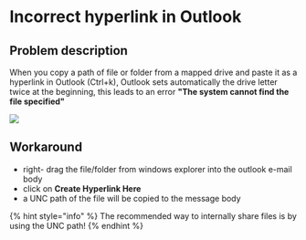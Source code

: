 # Incorrect hyperlink in Outlook

## Problem description

When you copy a path of file or folder from a mapped drive and paste it as a hyperlink in Outlook (Ctrl+k), Outlook sets automatically the drive letter twice at the beginning, this leads to an error **"The system cannot find the file specified"**

![](<../.gitbook/assets/2021-11-04 16\_20\_40-Untitled - Message (HTML).png>)

## Workaround

* right- drag the file/folder from windows explorer into the outlook e-mail body
* click on **Create Hyperlink Here**
* a UNC path of the file will be copied to the message body

{% hint style="info" %}
The recommended way to internally share files is by using the UNC path!
{% endhint %}

